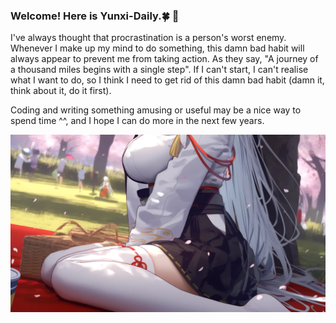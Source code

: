 ### Welcome! Here is Yunxi-Daily.🍀 👏

I've always thought that procrastination is a person's worst enemy. Whenever I make up my mind to do something, this damn bad habit will always appear to prevent me from taking action. As they say, "A journey of a thousand miles begins with a single step". If I can't start, I can't realise what I want to do, so I think I need to get rid of this damn bad habit (damn it, think about it, do it first).

Coding and writing something amusing or useful may be a nice way to spend time ^^, and I hope I can do more in the next few years.

![](./public/116203893.webp)
